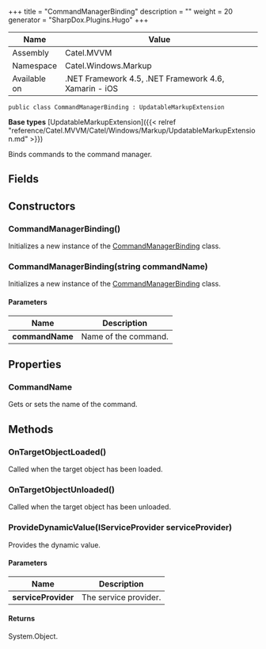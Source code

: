 

+++
title = "CommandManagerBinding" 
description = ""
weight = 20
generator = "SharpDox.Plugins.Hugo"
+++

Name|Value
---|---
Assembly|Catel.MVVM
Namespace|Catel.Windows.Markup
Available on|.NET Framework 4.5, .NET Framework 4.6, Xamarin - iOS

```
public class CommandManagerBinding : UpdatableMarkupExtension
```

**Base types**
[UpdatableMarkupExtension]({{&lt; relref "reference/Catel.MVVM/Catel/Windows/Markup/UpdatableMarkupExtension.md" &gt;}})

Binds commands to the command manager.

## Fields

## Constructors

### CommandManagerBinding()

Initializes a new instance of the [CommandManagerBinding](#) class.

### CommandManagerBinding(string commandName)

Initializes a new instance of the [CommandManagerBinding](#) class.

#### Parameters

Name|Description
---|---
**commandName**|Name of the command.

## Properties

### CommandName

Gets or sets the name of the command.

## Methods

### OnTargetObjectLoaded()

Called when the target object has been loaded.

### OnTargetObjectUnloaded()

Called when the target object has been unloaded.

### ProvideDynamicValue(IServiceProvider serviceProvider)

Provides the dynamic value.

#### Parameters

Name|Description
---|---
**serviceProvider**|The service provider.

#### Returns

System.Object.

